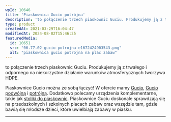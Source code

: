 ```yaml
---
wpId: 10646
title: 'Piaskownica Gucio potrójna'
description: 'to połączenie trzech piaskownic Guciu. Produkujemy ją z trwałego i odpornego na niekorzystne działanie warunków atmosferycznych tworzywa HDPE. Piaskownice Gucio można ze sobą łączyć! W ofercie mamy Gucio, Gucio podwójną i potrójną. Dodatkowo polecamy urządzenia komplementarne, takie jak stoliki do piaskownic. Piaskownice Guciu doskonale sprawdzają się na przedszkolnych i szkolnych placach zabaw oraz wszędzie tam, ...'
type: product
createdAt: 2021-03-29T16:04:47
modifiedAt: 2024-08-02T15:46:25
featuredMedia:
  id: 10651
  src: "06.77.02-gucio-potrojna-e1672424903543.png"
  alt: "piaskownica gucio potrójna na plac zabaw"
---
```



to połączenie trzech piaskownic Guciu. Produkujemy ją z trwałego i odpornego na niekorzystne działanie warunków atmosferycznych tworzywa HDPE.

Piaskownice Gucio można ze sobą łączyć! W ofercie mamy [Gucio](https://comes.pl/p/piaskownica-gucio/), [Gucio podwójną](https://comes.pl/p/piaskownica-gucio-podwojna/) i [potrójną](https://comes.pl/p/piaskownica-gucio-potrojna/). Dodatkowo polecamy urządzenia komplementarne, takie jak [stoliki do piaskownic](https://comes.pl/?s=+stolik+do+piaskownicy). Piaskownice Guciu doskonale sprawdzają się na przedszkolnych i szkolnych placach zabaw oraz wszędzie tam, gdzie bawią się młodsze dzieci, które uwielbiają zabawy w piasku.

* * *